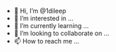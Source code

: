 - 👋 Hi, I’m @1dileep
- 👀 I’m interested in ...
- 🌱 I’m currently learning ...
- 💞️ I’m looking to collaborate on ...
- 📫 How to reach me ...

<!---
1dileep/1dileep is a ✨ special ✨ repository because its `README.md` (this file) appears on your GitHub profile.
You can click the Preview link to take a look at your changes.
--->
